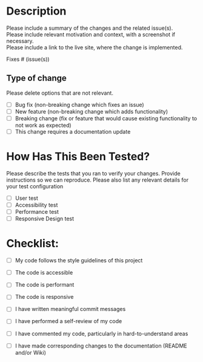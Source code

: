 # Description

Please include a summary of the changes and the related issue(s).  
Please include relevant motivation and context, with a screenshot if necessary.  
Please include a link to the live site, where the change is implemented.  

Fixes # (issue(s))

## Type of change

Please delete options that are not relevant.

- [ ] Bug fix (non-breaking change which fixes an issue)
- [ ] New feature (non-breaking change which adds functionality)
- [ ] Breaking change (fix or feature that would cause existing functionality to not work as expected)
- [ ] This change requires a documentation update

# How Has This Been Tested?

Please describe the tests that you ran to verify your changes. Provide instructions so we can reproduce. Please also list any relevant details for your test configuration

- [ ] User test
- [ ] Accessibility test
- [ ] Performance test
- [ ] Responsive Design test

# Checklist:

- [ ] My code follows the style guidelines of this project
- [ ] The code is accessible
- [ ] The code is performant
- [ ] The code is responsive
- [ ] I have written meaningful commit messages
- [ ] I have performed a self-review of my code
- [ ] I have commented my code, particularly in hard-to-understand areas
- [ ] I have made corresponding changes to the documentation (README and/or Wiki)



